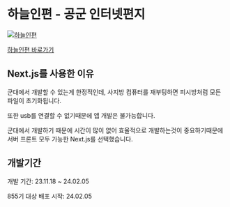 # 하늘인편 - 공군 인터넷편지

[![하늘인편](https://rokafmail.kr/opengraph-image.png?3487d6a8854f790e)](https://rokafmail.kr/)

[하늘인편 바로가기](https://rokafmail.kr/)


## Next.js를 사용한 이유
군대에서 개발할 수 있는게 한정적인데, 사지방 컴퓨터를 재부팅하면 피시방처럼 모든 파일이 초기화됩니다.

또한 usb를 연결할 수 없기때문에 앱 개발은 불가능합니다.

군대에서 개발하기 때문에 시간이 많이 없어 효율적으로 개발하는것이 중요하기때문에 서버 프론트 모두 가능한 Next.js를 선택했습니다.


## 개발기간
개발 기간: 23.11.18 ~ 24.02.05

855기 대상 배포 시작: 24.02.05
